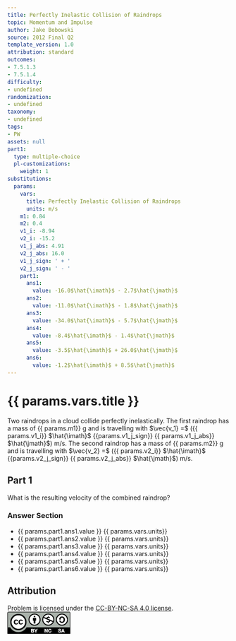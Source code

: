 ```yaml
---
title: Perfectly Inelastic Collision of Raindrops
topic: Momentum and Impulse
author: Jake Bobowski
source: 2012 Final Q2
template_version: 1.0
attribution: standard
outcomes:
- 7.5.1.3
- 7.5.1.4
difficulty:
- undefined
randomization:
- undefined
taxonomy:
- undefined
tags:
- PW
assets: null
part1:
  type: multiple-choice
  pl-customizations:
    weight: 1
substitutions:
  params:
    vars:
      title: Perfectly Inelastic Collision of Raindrops
      units: m/s
    m1: 0.84
    m2: 0.4
    v1_i: -8.94
    v2_i: -15.2
    v1_j_abs: 4.91
    v2_j_abs: 16.0
    v1_j_sign: ' + '
    v2_j_sign: ' - '
    part1:
      ans1:
        value: -16.0$\hat{\imath}$ - 2.7$\hat{\jmath}$
      ans2:
        value: -11.0$\hat{\imath}$ - 1.8$\hat{\jmath}$
      ans3:
        value: -34.0$\hat{\imath}$ - 5.7$\hat{\jmath}$
      ans4:
        value: -8.4$\hat{\imath}$ - 1.4$\hat{\jmath}$
      ans5:
        value: -3.5$\hat{\imath}$ + 26.0$\hat{\jmath}$
      ans6:
        value: -1.2$\hat{\imath}$ + 8.5$\hat{\jmath}$
---
```

# {{ params.vars.title }}
Two raindrops in a cloud collide perfectly inelastically. The first raindrop has a mass of {{ params.m1}} g and is travelling with $\vec{v_1} =$ ({{ params.v1_i}} $\hat{\imath}$ {{params.v1_j_sign}} {{ params.v1_j_abs}} $\hat{\jmath}$) m/s.
The second raindrop has a mass of {{ params.m2}} g and is travelling with $\vec{v_2} =$ ({{ params.v2_i}} $\hat{\imath}$ {{params.v2_j_sign}} {{ params.v2_j_abs}} $\hat{\jmath}$) m/s.
## Part 1

What is the resulting velocity of the combined raindrop?

### Answer Section

- {{ params.part1.ans1.value }} {{ params.vars.units}}
- {{ params.part1.ans2.value }} {{ params.vars.units}}
- {{ params.part1.ans3.value }} {{ params.vars.units}}
- {{ params.part1.ans4.value }} {{ params.vars.units}}
- {{ params.part1.ans5.value }} {{ params.vars.units}}
- {{ params.part1.ans6.value }} {{ params.vars.units}}

## Attribution

Problem is licensed under the [CC-BY-NC-SA 4.0 license](https://creativecommons.org/licenses/by-nc-sa/4.0/).<br> ![The Creative Commons 4.0 license requiring attribution-BY, non-commercial-NC, and share-alike-SA license.](https://raw.githubusercontent.com/firasm/bits/master/by-nc-sa.png)